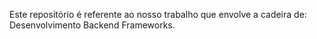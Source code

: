 Este repositório é referente ao nosso trabalho que envolve a cadeira de: Desenvolvimento Backend Frameworks.
